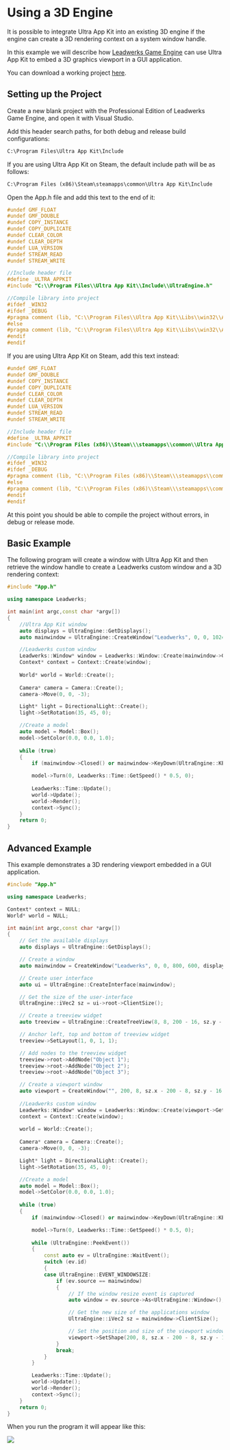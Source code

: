 # Using a 3D Engine

It is possible to integrate Ultra App Kit into an existing 3D engine if the engine can create a 3D rendering context on a system window handle.

In this example we will describe how [Leadwerks Game Engine](https://www.leadwerks.com) can use Ultra App Kit to embed a 3D graphics viewport in a GUI application.

You can download a working project [here](https://www.ultraengine.com/community/files/file/288-leadwerks-ultra-app-kit-project/).

## Setting up the Project

Create a new blank project with the Professional Edition of Leadwerks Game Engine, and open it with Visual Studio.

Add this header search paths, for both debug and release build configurations:

```txt
C:\Program Files\Ultra App Kit\Include
```

If you are using Ultra App Kit on Steam, the default include path will be as follows:

```txt
C:\Program Files (x86)\Steam\steamapps\common\Ultra App Kit\Include
```

Open the App.h file and add this text to the end of it:
```c++
#undef GMF_FLOAT
#undef GMF_DOUBLE
#undef COPY_INSTANCE
#undef COPY_DUPLICATE
#undef CLEAR_COLOR
#undef CLEAR_DEPTH
#undef LUA_VERSION
#undef STREAM_READ
#undef STREAM_WRITE

//Include header file
#define _ULTRA_APPKIT
#include "C:\\Program Files\\Ultra App Kit\\Include\\UltraEngine.h"

//Compile library into project
#ifdef _WIN32
#ifdef _DEBUG
#pragma comment (lib, "C:\\Program Files\\Ultra App Kit\\Libs\\win32\\App Kit_d.lib")
#else
#pragma comment (lib, "C:\\Program Files\\Ultra App Kit\\Libs\\win32\\App Kit.lib")
#endif  
#endif
```

If you are using Ultra App Kit on Steam, add this text instead:

```c++
#undef GMF_FLOAT
#undef GMF_DOUBLE
#undef COPY_INSTANCE
#undef COPY_DUPLICATE
#undef CLEAR_COLOR
#undef CLEAR_DEPTH
#undef LUA_VERSION
#undef STREAM_READ
#undef STREAM_WRITE

//Include header file
#define _ULTRA_APPKIT
#include "C:\\Program Files (x86)\\Steam\\\steamapps\\common\\Ultra App Kit\\Include\\UltraEngine.h"

//Compile library into project
#ifdef _WIN32
#ifdef _DEBUG
#pragma comment (lib, "C:\\Program Files (x86)\\Steam\\\steamapps\\common\\Ultra App Kit\\Libs\\win32\\App Kit_d.lib")
#else
#pragma comment (lib, "C:\\Program Files (x86)\\Steam\\\steamapps\\common\\Ultra App Kit\\Libs\\win32\\App Kit.lib")
#endif  
#endif
```

At this point you should be able to compile the project without errors, in debug or release mode.

## Basic Example

The following program will create a window with Ultra App Kit and then retrieve the window handle to create a Leadwerks custom window and a 3D rendering context:

```c++
#include "App.h"

using namespace Leadwerks;

int main(int argc,const char *argv[])
{
    //Ultra App Kit window
	auto displays = UltraEngine::GetDisplays();
	auto mainwindow = UltraEngine::CreateWindow("Leadwerks", 0, 0, 1024, 768, displays[0]);

    //Leadwerks custom window
    Leadwerks::Window* window = Leadwerks::Window::Create(mainwindow->GetHandle());
    Context* context = Context::Create(window);
    
    World* world = World::Create();
    
    Camera* camera = Camera::Create();
    camera->Move(0, 0, -3);

    Light* light = DirectionalLight::Create();
    light->SetRotation(35, 45, 0);

    //Create a model
    auto model = Model::Box();
    model->SetColor(0.0, 0.0, 1.0);
    
    while (true)
    {
        if (mainwindow->Closed() or mainwindow->KeyDown(UltraEngine::KEY_ESCAPE)) break;

        model->Turn(0, Leadwerks::Time::GetSpeed() * 0.5, 0);
        
        Leadwerks::Time::Update();
        world->Update();
        world->Render();
        context->Sync();
    }
    return 0;
}
```

## Advanced Example

This example demonstrates a 3D rendering viewport embedded in a GUI application.

```c++
#include "App.h"

using namespace Leadwerks;

Context* context = NULL;
World* world = NULL;

int main(int argc,const char *argv[])
{
    // Get the available displays
    auto displays = UltraEngine::GetDisplays();

    // Create a window
    auto mainwindow = CreateWindow("Leadwerks", 0, 0, 800, 600, displays[0], UltraEngine::WINDOW_TITLEBAR | UltraEngine::WINDOW_RESIZABLE);

    // Create user interface
    auto ui = UltraEngine::CreateInterface(mainwindow);

    // Get the size of the user-interface
    UltraEngine::iVec2 sz = ui->root->ClientSize();

    // Create a treeview widget
    auto treeview = UltraEngine::CreateTreeView(8, 8, 200 - 16, sz.y - 16, ui->root);

    // Anchor left, top and bottom of treeview widget
    treeview->SetLayout(1, 0, 1, 1);

    // Add nodes to the treeview widget
    treeview->root->AddNode("Object 1");
    treeview->root->AddNode("Object 2");
    treeview->root->AddNode("Object 3");

    // Create a viewport window
    auto viewport = CreateWindow("", 200, 8, sz.x - 200 - 8, sz.y - 16, mainwindow, UltraEngine::WINDOW_CHILD);
    
    //Leadwerks custom window
    Leadwerks::Window* window = Leadwerks::Window::Create(viewport->GetHandle());
    context = Context::Create(window);
    
    world = World::Create();
    
    Camera* camera = Camera::Create();
    camera->Move(0, 0, -3);

    Light* light = DirectionalLight::Create();
    light->SetRotation(35, 45, 0);

    //Create a model
    auto model = Model::Box();
    model->SetColor(0.0, 0.0, 1.0);
    
    while (true)
    {
        if (mainwindow->Closed() or mainwindow->KeyDown(UltraEngine::KEY_ESCAPE)) break;

        model->Turn(0, Leadwerks::Time::GetSpeed() * 0.5, 0);
        
        while (UltraEngine::PeekEvent())
        {
            const auto ev = UltraEngine::WaitEvent();
            switch (ev.id)
            {
            case UltraEngine::EVENT_WINDOWSIZE:
                if (ev.source == mainwindow)
                {
                    // If the window resize event is captured
                    auto window = ev.source->As<UltraEngine::Window>();

                    // Get the new size of the applications window
                    UltraEngine::iVec2 sz = mainwindow->ClientSize();

                    // Set the position and size of the viewport window
                    viewport->SetShape(200, 8, sz.x - 200 - 8, sz.y - 16);
                }
                break;
            }
        }

        Leadwerks::Time::Update();
        world->Update();
        world->Render();
        context->Sync();
    }
    return 0;
}
```
When you run the program it will appear like this:

![](https://raw.githubusercontent.com/Leadwerks/Documentation/master/Images/Leadwerks.jpg)
